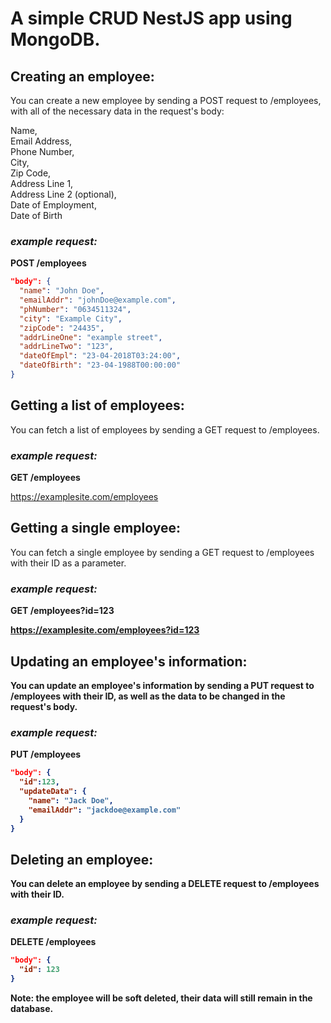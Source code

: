<h1>A simple CRUD NestJS app using MongoDB.</h1>

<h2>Creating an employee:</h2>
  You can create a new employee by sending a POST request to /employees, with all of the necessary data in the  
  request's body:

  Name,  
  Email Address,  
  Phone Number,  
  City,  
  Zip Code,   
  Address Line 1,  
  Address Line 2 (optional),  
  Date of Employment,  
  Date of Birth  

  <h3><i>example request:</i></h3>
  <b>POST /employees</b>
  
  ``` json
  "body": {
    "name": "John Doe",
    "emailAddr": "johnDoe@example.com",
    "phNumber": "0634511324",
    "city": "Example City",
    "zipCode": "24435",
    "addrLineOne": "example street",
    "addrLineTwo": "123",
    "dateOfEmpl": "23-04-2018T03:24:00",
    "dateOfBirth": "23-04-1988T00:00:00"
  }
  ```

<h2>Getting a list of employees:</h2>
  You can fetch a list of employees by sending a GET request to /employees.
  <h3><i>example request:</i></h3>
  <b>GET /employees</b>
  
  https://examplesite.com/employees
  

<h2>Getting a single employee:</h2>
  You can fetch a single employee by sending a GET request to /employees with their ID as a parameter.
  <h3><i>example request:</i></h3>
  <b>GET /employees?id=123<b>

  
  https://examplesite.com/employees?id=123
  

<h2>Updating an employee's information:</h2>
  You can update an employee's information by sending a PUT request to /employees with their ID, as well as  
  the data to be changed in the request's body.

  <h3><i>example request:</i></h3>
  <b>PUT /employees</b>

  ``` json
  "body": {
    "id":123,
    "updateData": {
      "name": "Jack Doe",
      "emailAddr": "jackdoe@example.com"
    }
  }
  ```
<h2>Deleting an employee:</h2>
  You can delete an employee by sending a DELETE request to /employees with their ID.  
  <h3><i>example request:</i></h3>
  <b>DELETE /employees</b>

  ``` json
  "body": {
    "id": 123
  }
  ```

  Note: the employee will be soft deleted, their data will still remain in the database.